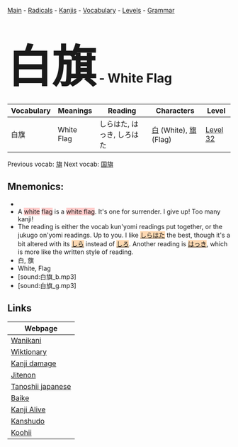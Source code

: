 <style> bigfont {font-size: 100px}</style>
[Main](../README.md) -
[Radicals](../radicals.md) -
[Kanjis](../kanjis.md) -
[Vocabulary](../vocabulary.md) -
[Levels](../levels.md) -
[Grammar](../grammar.md)
# <bigfont> 白旗</bigfont> - White Flag 

| Vocabulary | Meanings | Reading | Characters | Level |
| --- | --- | --- | --- | --- |
| 白旗 | White Flag | しらはた, はっき, しろはた |  [白](../kanjis/白.md) (White), [旗](../kanjis/旗.md) (Flag) | [Level 32](../levels/wk_level32.md) |

Previous vocab: [旗](旗.md) Next vocab: [国旗](国旗.md) 

## Mnemonics:

* 
* A <span style="background-color:#ffcccb"> white</span> <span style="background-color:#ffcccb"> flag</span> is a <span style="background-color:#ffcccb"> white flag</span>. It's one for surrender. I give up! Too many kanji!
* The reading is either the vocab kun'yomi readings put together, or the jukugo on'yomi readings. Up to you. I like <span style="background-color:#fed8b1"> [しらはた]([しら](https://jisho.org/search/しら)はた)</span> the best, though it's a bit altered with its <span style="background-color:#fed8b1"> [しら](https://jisho.org/search/しら)</span> instead of <span style="background-color:#fed8b1"> [しろ](https://jisho.org/search/しろ)</span>. Another reading is <span style="background-color:#fed8b1"> [はっき](https://jisho.org/search/はっき)</span>, which is more like the written style of reading.
* 白, 旗
* White, Flag
* [sound:白旗_b.mp3]
* [sound:白旗_g.mp3]


## Links 

| Webpage |
| --- |
| [Wanikani          ](https://www.wanikani.com/kanji/白旗) |
| [Wiktionary        ](https://en.wiktionary.org/wiki/白旗) |
| [Kanji damage      ](http://www.kanjidamage.com/kanji/search?utf8=✓&q=白旗) |
| [Jitenon           ](https://jitenon.com/kanji/白旗) |
| [Tanoshii japanese ](https://www.tanoshiijapanese.com/dictionary/kanji.cfm?k=白旗) |
| [Baike             ](https://baike.baidu.com/item/白旗) |
| [Kanji Alive       ](https://app.kanjialive.com/白旗) |
| [Kanshudo          ](https://www.kanshudo.com/searchmn?q=白旗) |
| [Koohii            ](https://kanji.koohii.com/study/kanji/白旗) |
